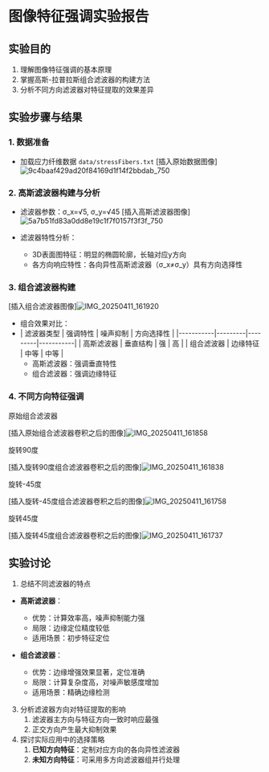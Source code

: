 # 图像特征强调实验报告

## 实验目的
1. 理解图像特征强调的基本原理
2. 掌握高斯-拉普拉斯组合滤波器的构建方法
3. 分析不同方向滤波器对特征提取的效果差异
## 实验步骤与结果
### 1. 数据准备
- 加载应力纤维数据 `data/stressFibers.txt`
[插入原始数据图像]![9c4baaf429ad20f84169d1f14f2bbdab_750](https://github.com/user-attachments/assets/3333ad9f-9f89-492c-b43a-3bd499217fed)

 
### 2. 高斯滤波器构建与分析
- 滤波器参数：σ_x=√5, σ_y=√45
[插入高斯滤波器图像]
![5a7b51fd83a0dd8e19c1f7f0157f3f3f_750](https://github.com/user-attachments/assets/e7424a0a-ce85-419e-b97d-a39ed3be3413)

- 滤波器特性分析：
  - 3D表面图特征：明显的椭圆轮廓，长轴对应y方向
  - 各方向响应特性：各向异性高斯滤波器（σ_x≠σ_y）具有方向选择性
### 3. 组合滤波器构建
[插入组合滤波器图像]![IMG_20250411_161920](https://github.com/user-attachments/assets/b21e3712-9250-406e-8b92-5535445365e1)

- 组合效果对比：
- | 滤波器类型 | 强调特性 | 噪声抑制 | 方向选择性 |
|-----------|---------|---------|-----------|
| 高斯滤波器 | 垂直结构 | 强 | 高 |
| 组合滤波器 | 边缘特征 | 中等 | 中等 |
  - 高斯滤波器：强调垂直特性
  - 组合滤波器：强调边缘特征

### 4. 不同方向特征强调 

原始组合滤波器

[插入原始组合滤波器卷积之后的图像]![IMG_20250411_161858](https://github.com/user-attachments/assets/6cee4666-6447-4782-885f-b43d6132d6a8)


旋转90度

[插入旋转90度组合滤波器卷积之后的图像]![IMG_20250411_161838](https://github.com/user-attachments/assets/28cbf432-7d7a-4d58-b175-e0bf47bd0628)


旋转-45度

[插入旋转-45度组合滤波器卷积之后的图像]![IMG_20250411_161758](https://github.com/user-attachments/assets/2b2fcf90-3679-4a48-8e77-17d5fb08e40a)


旋转45度

[插入旋转45度组合滤波器卷积之后的图像]![IMG_20250411_161737](https://github.com/user-attachments/assets/c6d2d04b-6398-4b63-8db3-827250d0bb1f)


## 实验讨论
1. 总结不同滤波器的特点
- **高斯滤波器**：
  - 优势：计算效率高，噪声抑制能力强
  - 局限：边缘定位精度较低
  - 适用场景：初步特征定位

- **组合滤波器**：
  - 优势：边缘增强效果显著，定位准确
  - 局限：计算复杂度高，对噪声敏感度增加
  - 适用场景：精确边缘检测
3. 分析滤波器方向对特征提取的影响
   1. 滤波器主方向与特征方向一致时响应最强
   2. 正交方向产生最大抑制效果
4. 探讨实际应用中的选择策略
   1. **已知方向特征**：定制对应方向的各向异性滤波器
   2. **未知方向特征**：可采用多方向滤波器组并行处理

